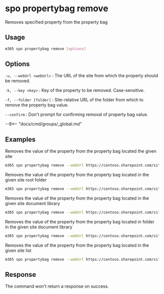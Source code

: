 # spo propertybag remove

Removes specified property from the property bag

## Usage

```sh
m365 spo propertybag remove [options]
```

## Options

`-u, --webUrl <webUrl>`
: The URL of the site from which the property should be removed.

`-k, --key <key>`
: Key of the property to be removed. Case-sensitive.

`-f, --folder [folder]`
: Site-relative URL of the folder from which to remove the property bag value.

`--confirm`
: Don't prompt for confirming removal of property bag value.

--8<-- "docs/cmd/groups/_global.md"

## Examples

Removes the value of the property from the property bag located the given site

```sh
m365 spo propertybag remove --webUrl https://contoso.sharepoint.com/sites/test --key key1
```

Removes the value of the property from the property bag located in the given site root folder

```sh
m365 spo propertybag remove --webUrl https://contoso.sharepoint.com/sites/test --key key1 --folder / --confirm
```

Removes the value of the property from the property bag located in the given site document library

```sh
m365 spo propertybag remove --webUrl https://contoso.sharepoint.com/sites/test --key key1 --folder '/Shared Documents'
```

Removes the value of the property from the property bag located in folder in the given site document library

```sh
m365 spo propertybag remove --webUrl https://contoso.sharepoint.com/sites/test --key key1 --folder '/Shared Documents/MyFolder'
```

Removes the value of the property from the property bag located in the given site list

```sh
m365 spo propertybag remove --webUrl https://contoso.sharepoint.com/sites/test --key key1 --folder /Lists/MyList
```

## Response

The command won't return a response on success.
